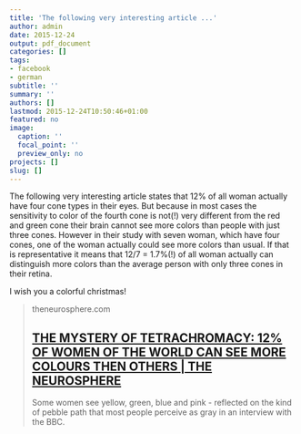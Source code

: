 ```yaml
---
title: 'The following very interesting article ...'
author: admin
date: 2015-12-24
output: pdf_document
categories: []
tags:
- facebook
- german
subtitle: ''
summary: ''
authors: []
lastmod: 2015-12-24T10:50:46+01:00
featured: no
image:
  caption: ''
  focal_point: ''
  preview_only: no
projects: []
slug: []
---
```

The following very interesting article states that 12% of all woman actually have four cone types in their eyes. But because in most cases the sensitivity to color of the fourth cone is not(!) very different from the red and green cone their brain cannot see more colors than people with just three cones. However in their study with seven woman, which have four cones, one of the woman actually could see more colors than usual. If that is representative it means that 12/7 = 1.7%(!) of all woman actually can distinguish more colors than the average person with only three cones in their retina.

I wish you a colorful christmas!﻿
> theneurosphere.com
> ## [THE MYSTERY OF TETRACHROMACY: 12% OF WOMEN OF THE WORLD CAN SEE MORE COLOURS THEN OTHERS | THE NEUROSPHERE](http://theneurosphere.com/2015/12/17/the-mystery-of-tetrachromacy-if-12-of-women-have-four-cone-types-in-their-eyes-why-do-so-few-of-them-actually-see-more-colours/)
>
>Some women see yellow, green, blue and pink - reflected on the kind of pebble path that most people perceive as gray in an interview with the BBC.

